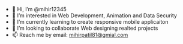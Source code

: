 - 👋 Hi, I’m @mihir12345
- 👀 I’m interested in Web Development,  Animation and Data Security
- 🌱 I’m currently learning to create responsive mobile applicaiton
- 💞️ I’m looking to collaborate Web designing realted projects
- 📫 Reach me by email: mihirpatil81@gmial.com

